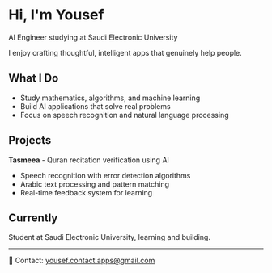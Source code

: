 # Hi, I'm Yousef

AI Engineer studying at Saudi Electronic University

I enjoy crafting thoughtful, intelligent apps that genuinely help people.

## What I Do
- Study mathematics, algorithms, and machine learning
- Build AI applications that solve real problems
- Focus on speech recognition and natural language processing

## Projects

**Tasmeea** - Quran recitation verification using AI
- Speech recognition with error detection algorithms  
- Arabic text processing and pattern matching
- Real-time feedback system for learning

## Currently
Student at Saudi Electronic University, learning and building.

---

📧 Contact: yousef.contact.apps@gmail.com
